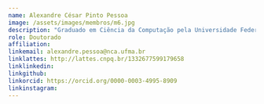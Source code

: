 ```yaml
---
name: Alexandre César Pinto Pessoa
image: /assets/images/membros/m6.jpg
description: "Graduado em Ciência da Computação pela Universidade Federal do Maranhão (UFMA), Mestre em Ciência da Computação no Instituto de Matemática e Estatística da Universidade de São Paulo (IME-USP), na área de Inteligência Artificial e Doutorando em Ciência da Computação pelo programa de Doutorado em Ciência da Computação Associação UFMA/UFPI. Possui interesse em Inteligência Artificial Processamento de Imagens Digitais, Banco de Dados, Processamento de Linguagem Natural e Visão Computacional."
role: Doutorado
affiliation:
linkemail: alexandre.pessoa@nca.ufma.br
linklattes: http://lattes.cnpq.br/1332677599179658
linklinkedin:
linkgithub:
linkorcid: https://orcid.org/0000-0003-4995-8909
linkinstagram:
---
```




